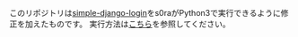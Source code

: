 このリポジトリは[simple-django-login](https://github.com/sibtc/simple-django-login)をs0raがPython3で実行できるように修正を加えたものです。
実行方法は[こちら](https://github.com/sibtc/simple-django-login/blob/master/README.md)を参照してください。
